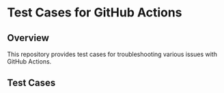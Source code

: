 # Test Cases for GitHub Actions

## Overview

This repository provides test cases for troubleshooting various issues
with GitHub Actions.

## Test Cases
